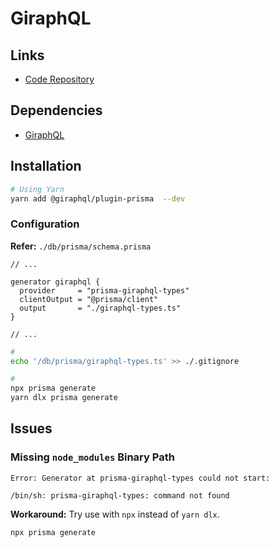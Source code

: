 # GiraphQL

## Links

- [Code Repository](https://github.com/hayes/pothos/tree/main/packages/plugin-prisma)

## Dependencies

- [GiraphQL](/giraphql.md#library)

## Installation

```sh
# Using Yarn
yarn add @giraphql/plugin-prisma  --dev
```

### Configuration

**Refer:** `./db/prisma/schema.prisma`

```prisma
// ...

generator giraphql {
  provider     = "prisma-giraphql-types"
  clientOutput = "@prisma/client"
  output       = "./giraphql-types.ts"
}

// ...
```

```sh
#
echo '/db/prisma/giraphql-types.ts' >> ./.gitignore

#
npx prisma generate
yarn dlx prisma generate
```

## Issues

### Missing `node_modules` Binary Path

```log
Error: Generator at prisma-giraphql-types could not start:

/bin/sh: prisma-giraphql-types: command not found
```

**Workaround:** Try use with `npx` instead of `yarn dlx`.

```sh
npx prisma generate
```
